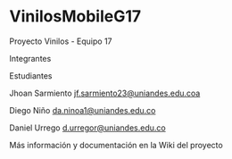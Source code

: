 # VinilosMobileG17

Proyecto Vinilos - Equipo 17

Integrantes

Estudiantes

Jhoan Sarmiento
jf.sarmiento23@uniandes.edu.coa

Diego Niño
da.ninoa1@uniandes.edu.co

Daniel Urrego
d.urregor@uniandes.edu.co

Más información y documentación en la Wiki del proyecto
